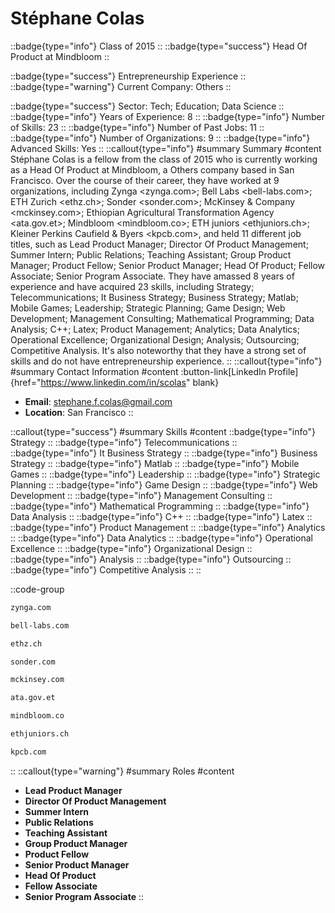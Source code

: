 # Stéphane Colas
::badge{type="info"}
Class of 2015
::
::badge{type="success"}
Head Of Product at Mindbloom
::

::badge{type="success"}
Entrepreneurship Experience
::
::badge{type="warning"}
Current Company: Others
::

::badge{type="success"}
Sector: Tech; Education; Data Science
::
::badge{type="info"}
Years of Experience: 8
::
::badge{type="info"}
Number of Skills: 23
::
::badge{type="info"}
Number of Past Jobs: 11
::
::badge{type="info"}
Number of Organizations: 9
::
::badge{type="info"}
Advanced Skills: Yes
::
::callout{type="info"}
#summary
Summary
#content
Stéphane Colas is a fellow from the class of 2015 who is currently working as a Head Of Product at Mindbloom, a Others company based in San Francisco. Over the course of their career, they have worked at 9 organizations, including Zynga <zynga.com>; Bell Labs <bell-labs.com>; ETH Zurich <ethz.ch>; Sonder <sonder.com>; McKinsey & Company <mckinsey.com>; Ethiopian Agricultural Transformation Agency <ata.gov.et>; Mindbloom <mindbloom.co>; ETH juniors <ethjuniors.ch>; Kleiner Perkins Caufield & Byers <kpcb.com>, and held 11 different job titles, such as Lead Product Manager; Director Of Product Management; Summer Intern; Public Relations; Teaching Assistant; Group Product Manager; Product Fellow; Senior Product Manager; Head Of Product; Fellow Associate; Senior Program Associate. They have amassed 8 years of experience and have acquired 23 skills, including Strategy; Telecommunications; It Business Strategy; Business Strategy; Matlab; Mobile Games; Leadership; Strategic Planning; Game Design; Web Development; Management Consulting; Mathematical Programming; Data Analysis; C++; Latex; Product Management; Analytics; Data Analytics; Operational Excellence; Organizational Design; Analysis; Outsourcing; Competitive Analysis. It's also noteworthy that they have a strong set of skills and do not have entrepreneurship experience.
::
::callout{type="info"}
#summary
Contact Information
#content
:button-link[LinkedIn Profile]{href="https://www.linkedin.com/in/scolas" blank}
- **Email**: stephane.f.colas@gmail.com
- **Location**: San Francisco
::

::callout{type="success"}
#summary
Skills
#content
::badge{type="info"}
Strategy
::
::badge{type="info"}
Telecommunications
::
::badge{type="info"}
It Business Strategy
::
::badge{type="info"}
Business Strategy
::
::badge{type="info"}
Matlab
::
::badge{type="info"}
Mobile Games
::
::badge{type="info"}
Leadership
::
::badge{type="info"}
Strategic Planning
::
::badge{type="info"}
Game Design
::
::badge{type="info"}
Web Development
::
::badge{type="info"}
Management Consulting
::
::badge{type="info"}
Mathematical Programming
::
::badge{type="info"}
Data Analysis
::
::badge{type="info"}
C++
::
::badge{type="info"}
Latex
::
::badge{type="info"}
Product Management
::
::badge{type="info"}
Analytics
::
::badge{type="info"}
Data Analytics
::
::badge{type="info"}
Operational Excellence
::
::badge{type="info"}
Organizational Design
::
::badge{type="info"}
Analysis
::
::badge{type="info"}
Outsourcing
::
::badge{type="info"}
Competitive Analysis
::
::

::code-group
```bash [Zynga]
zynga.com
```
```bash [Bell Labs]
bell-labs.com
```
```bash [ETH Zurich]
ethz.ch
```
```bash [Sonder]
sonder.com
```
```bash [McKinsey & Company]
mckinsey.com
```
```bash [Ethiopian Agricultural Transformation Agency]
ata.gov.et
```
```bash [Mindbloom]
mindbloom.co
```
```bash [ETH juniors]
ethjuniors.ch
```
```bash [Kleiner Perkins Caufield & Byers]
kpcb.com
```
::
::callout{type="warning"}
#summary
Roles
#content
- **Lead Product Manager**
- **Director Of Product Management**
- **Summer Intern**
- **Public Relations**
- **Teaching Assistant**
- **Group Product Manager**
- **Product Fellow**
- **Senior Product Manager**
- **Head Of Product**
- **Fellow Associate**
- **Senior Program Associate**
::

